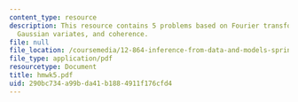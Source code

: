 ```yaml
---
content_type: resource
description: This resource contains 5 problems based on Fourier transform, pseudorandom
  Gaussian variates, and coherence.
file: null
file_location: /coursemedia/12-864-inference-from-data-and-models-spring-2005/290bc734a99bda41b1884911f176cfd4_hmwk5.pdf
file_type: application/pdf
resourcetype: Document
title: hmwk5.pdf
uid: 290bc734-a99b-da41-b188-4911f176cfd4
---
```

